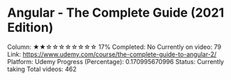 # Angular - The Complete Guide (2021 Edition)

Column: ★★☆☆☆☆☆☆☆☆ 17%
Completed: No
Currently on video: 79
Link: https://www.udemy.com/course/the-complete-guide-to-angular-2/
Platform: Udemy
Progress (Percentage): 0.170995670996
Status: Currently taking
Total videos: 462